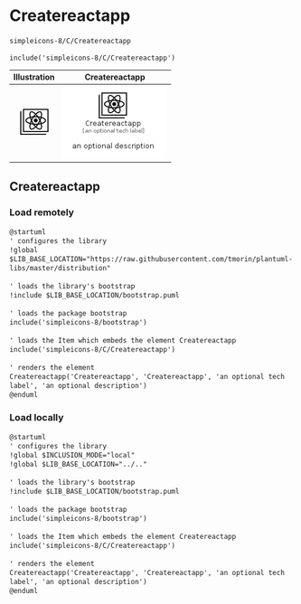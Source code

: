 # Createreactapp


```text
simpleicons-8/C/Createreactapp
```

```text
include('simpleicons-8/C/Createreactapp')
```



| Illustration | Createreactapp |
| :---: | :---: |
| ![illustration for Illustration](../../simpleicons-8/C/Createreactapp.png) | ![illustration for Createreactapp](../../simpleicons-8/C/Createreactapp.Local.png) |




## Createreactapp

### Load remotely
```plantuml
@startuml
' configures the library
!global $LIB_BASE_LOCATION="https://raw.githubusercontent.com/tmorin/plantuml-libs/master/distribution"

' loads the library's bootstrap
!include $LIB_BASE_LOCATION/bootstrap.puml

' loads the package bootstrap
include('simpleicons-8/bootstrap')

' loads the Item which embeds the element Createreactapp
include('simpleicons-8/C/Createreactapp')

' renders the element
Createreactapp('Createreactapp', 'Createreactapp', 'an optional tech label', 'an optional description')
@enduml
```

### Load locally
```plantuml
@startuml
' configures the library
!global $INCLUSION_MODE="local"
!global $LIB_BASE_LOCATION="../.."

' loads the library's bootstrap
!include $LIB_BASE_LOCATION/bootstrap.puml

' loads the package bootstrap
include('simpleicons-8/bootstrap')

' loads the Item which embeds the element Createreactapp
include('simpleicons-8/C/Createreactapp')

' renders the element
Createreactapp('Createreactapp', 'Createreactapp', 'an optional tech label', 'an optional description')
@enduml
```


